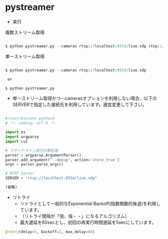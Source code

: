 # pystreamer


* 実行

複数ストリーム取得
```python

$ python pystreamer.py --cameras rtsp://localhost:8554/live.sdp rtsp://localhost:8555/live.sdp

```

単一ストリーム取得
```python

$ python pystreamer.py --cameras rtsp://localhost:8554/live.sdp

 or

$ python pystreamer.py

```


* 単一ストリーム取得かつ--camerasオプションを利用しない場合、以下のSERVERで指定した接続先を利用しています。適宜変更して下さい。

```python

#!/usr/bin/env python3
# -*- coding: utf-8 -*-

import os
import argparse
import cv2

# コマンドライン実行引数処理
parser = argparse.ArgumentParser()
parser.add_argument("--debug", action='store_true')
args = parser.parse_args()

# RTSP Server
SERVER = "rtsp://localhost:8554/live.sdp"

(省略)

```


* リトライ
    * リトライとして一般的なExponential Backoff(指数関数的後退)を利用しています。
    * （リトライ間隔が「倍、倍・・」になるアルゴリズム）
    * 最大遅延を60secとし、初回の再実行時間遅延を5secにしています。

```python
@retry(delay=5, backoff=2, max_delay=60)
```